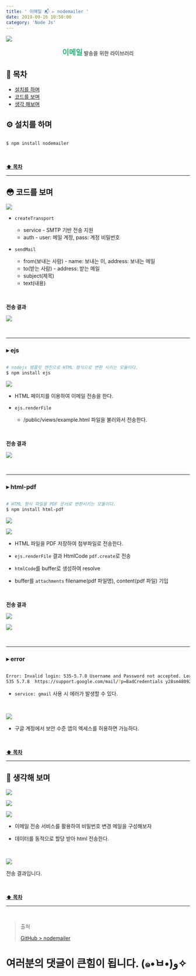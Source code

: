 ```yaml
---
title: ' 이메일 📬 ▻ nodemailer '
date: 2019-09-16 10:50:00
category: 'Node Js'
---
```


![](./images/nodemailer/logo.png)

<center><strong style="color:#1FB674; font-size: 20px;">이메일</strong> 발송을 위한 라이브러리</center>

## **💎 목차**

- [설치를 하며](#️-설치를-하며)
- [코드를 보며](#-코드를-보며)
- [생각 해보며](#-생각해-보며)

## **⚙️ 설치를 하며**

```sh

$ npm install nodemailer

```

<br />

**[⬆ 목차](#-목차)**

<hr />

## **😳 코드를 보며**

![](./images/nodemailer/1.example.png)
<br />

- `createTransport`

  - service - SMTP 기반 전송 지원
  - auth - user: 메일 계정, pass: 계정 비밀번호

- `sendMail`
  - from(보내는 사람) - name: 보내는 이, address: 보내는 메일
  - to(받는 사람) - address: 받는 메일
  - subject(제목)
  - text(내용)

<br />

**전송 결과**

![](./images/nodemailer/1.result.png)
<br />

<br />
<hr />

### ▸ ejs

```sh

# nodejs 템플릿 엔진으로 HTML 형식으로 변환 시키는 모듈이다.
$ npm install ejs

```

![](./images/nodemailer/2.example.png)
<br />

- HTML 페이지를 이용하여 이메일 전송을 한다.

- `ejs.renderFile`
  - /public/views/example.html 파일을 불러와서 전송한다.

<br />

**전송 결과**

![](./images/nodemailer/2.result.png)
<br />

<br />
<hr />

### ▸ html-pdf

```sh

# HTML 형식 파일을 PDF 문서로 변환시키는 모듈이다.
$ npm install html-pdf

```

![](./images/nodemailer/3-1.example.png)
<br />

![](./images/nodemailer/3-2.example.png)
<br />

- HTML 파일을 PDF 저장하여 첨부파일로 전송한다.

- `ejs.renderFile` 결과 HtmlCode `pdf.create`로 전송

- `htmlCode`를 buffer로 생성하여 resolve

- buffer를 `attachments` filename(pdf 파일명), content(pdf 파일) 기입

<br />

**전송 결과**

![](./images/nodemailer/3-1.result.png)
<br />

![](./images/nodemailer/3-2.result.png)
<br />

<br />
<hr />

### ▸ error

```sh

Error: Invalid login: 535-5.7.8 Username and Password not accepted. Learn more at
535 5.7.8  https://support.google.com/mail/?p=BadCredentials y28sm48092065pfq.48 - gsmtp

```

- `service: gmail` 사용 시 에러가 발생할 수 있다.

<br />

![](./images/nodemailer/solution.png)
<br />

- 구글 계정에서 보안 수준 앱의 엑세스를 허용하면 가능하다.

<br />

**[⬆ 목차](#-목차)**

<hr />

## **🤔 생각해 보며**

![](./images/nodemailer/4-1.example.png)
<br />

![](./images/nodemailer/4-2.example.png)
<br />

![](./images/nodemailer/4-3.example.png)
<br />

- 이메일 전송 서비스를 활용하여 비밀번호 변경 메일을 구성해보자

- 데이터를 동적으로 할당 받아 html 전송한다.

<br />

![](./images/nodemailer/4.result.png)
<br />

전송 결과입니다.

<br />

**[⬆ 목차](#-목차)**

<hr />

<br />

> 출처
>
> <a href="https://github.com/bynodejs/nodemailer" target="_blank">GitHub > nodemailer</a>

# 여러분의 댓글이 큰힘이 됩니다. (๑•̀ㅂ•́)و✧
